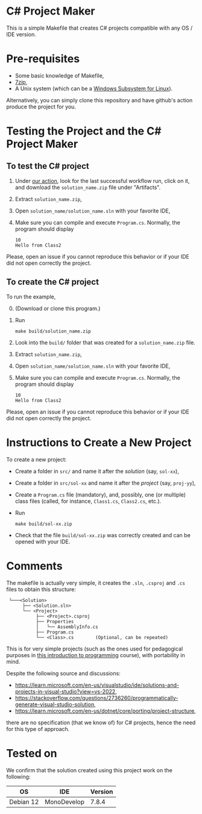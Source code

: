 # C# Project Maker

This is a simple Makefile that creates C# projects compatible with any OS / IDE version.

# Pre-requisites

- Some basic knowledge of Makefile,
- [7zip](https://7-zip.org/),
- A Unix system (which can be a [Windows Subsystem for Linux](https://learn.microsoft.com/en-us/windows/wsl/about)).

Alternatively, you can simply clone this repository and have github's action produce the project for you.

# Testing the Project and the C# Project Maker

## To test the C# project 

1. Under [our action](https://github.com/csci-1301/C-Sharp-project-maker/actions), look for the last successful workflow run, click on it, and download the `solution_name.zip` file under "Artifacts".
2. Extract `solution_name.zip`,
4. Open `solution_name/solution_name.sln` with your favorite IDE,
5. Make sure you can compile and execute `Program.cs`. Normally, the program should display
    
    ```
    10
    Hello from Class2
    ```

Please, open an issue if you cannot reproduce this behavior or if your IDE did not open correctly the project.

## To create the C# project

To run the example, 

0. (Download or clone this program.)
1. Run

    ```
    make build/solution_name.zip
    ```

2. Look into the `build/` folder that was created for a `solution_name.zip` file.
3. Extract `solution_name.zip`,
4. Open `solution_name/solution_name.sln` with your favorite IDE,
5. Make sure you can compile and execute `Program.cs`. Normally, the program should display
    
    ```
    10
    Hello from Class2
    ```

Please, open an issue if you cannot reproduce this behavior or if your IDE did not open correctly the project.

    
# Instructions to Create a New Project

To create a new project:

- Create a folder in `src/` and name it after the _solution_ (say, `sol-xx`),
- Create a folder in `src/sol-xx` and name it after the _project_ (say, `proj-yy`),
- Create a `Program.cs` file (mandatory), and, possibly, one (or multiple) class files (called, for instance, `Class1.cs`, `Class2.cs`, etc.).
- Run 
    
    ```
    make build/sol-xx.zip
    ```
- Check that the file `build/sol-xx.zip` was correctly created and can be opened with your IDE.

# Comments

The makefile is actually very simple, it creates the `.sln`, `.csproj` and `.cs` files to obtain this structure:

```
 └───<Solution>
      ├── <Solution.sln>
      └── <Project>
           ├── <Project>.csproj
           ├── Properties
           │   └── AssemblyInfo.cs
           ├── Program.cs           
           └── <Class>.cs	     (Optional, can be repeated)
```

This is for very simple projects (such as the ones used for pedagogical purposes in [this introduction to programming](https://csci-1301.github.io/) course), with portability in mind.

Despite the following source and discussions:

- <https://learn.microsoft.com/en-us/visualstudio/ide/solutions-and-projects-in-visual-studio?view=vs-2022>,
- <https://stackoverflow.com/questions/2736260/programmatically-generate-visual-studio-solution>,
- <https://learn.microsoft.com/en-us/dotnet/core/porting/project-structure>,

there are no specification (that we know of) for C# projects, hence the need for this type of approach.

# Tested on

We confirm that the solution created using this project work on the following:

OS | IDE | Version
--- | --- | --- 
Debian 12 |  MonoDevelop | 7.8.4

